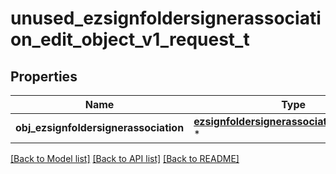 # unused_ezsignfoldersignerassociation_edit_object_v1_request_t

## Properties
Name | Type | Description | Notes
------------ | ------------- | ------------- | -------------
**obj_ezsignfoldersignerassociation** | [**ezsignfoldersignerassociation_request_t**](ezsignfoldersignerassociation_request.md) \* |  | [optional] 

[[Back to Model list]](../README.md#documentation-for-models) [[Back to API list]](../README.md#documentation-for-api-endpoints) [[Back to README]](../README.md)


